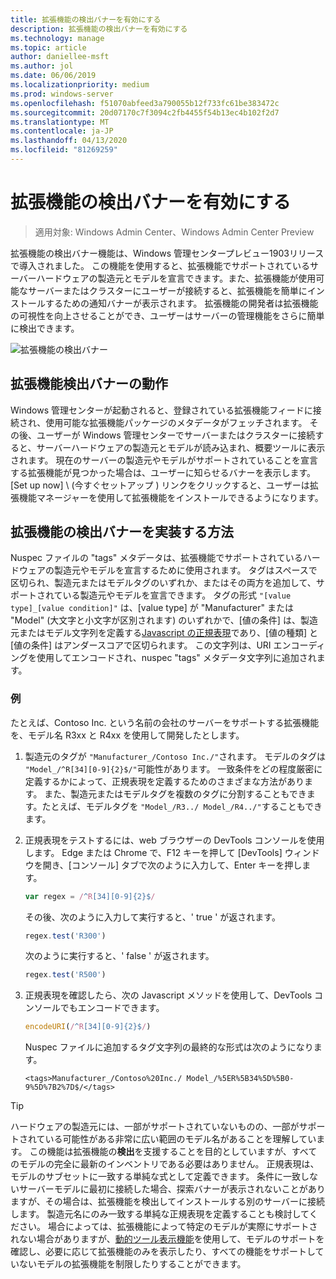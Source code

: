 ```yaml
---
title: 拡張機能の検出バナーを有効にする
description: 拡張機能の検出バナーを有効にする
ms.technology: manage
ms.topic: article
author: daniellee-msft
ms.author: jol
ms.date: 06/06/2019
ms.localizationpriority: medium
ms.prod: windows-server
ms.openlocfilehash: f51070abfeed3a790055b12f733fc61be383472c
ms.sourcegitcommit: 20d07170c7f3094c2fb4455f54b13ec4b102f2d7
ms.translationtype: MT
ms.contentlocale: ja-JP
ms.lasthandoff: 04/13/2020
ms.locfileid: "81269259"
---
```

# <a name="enabling-the-extension-discovery-banner"></a>拡張機能の検出バナーを有効にする

>適用対象: Windows Admin Center、Windows Admin Center Preview

拡張機能の検出バナー機能は、Windows 管理センタープレビュー1903リリースで導入されました。 この機能を使用すると、拡張機能でサポートされているサーバーハードウェアの製造元とモデルを宣言できます。また、拡張機能が使用可能なサーバーまたはクラスターにユーザーが接続すると、拡張機能を簡単にインストールするための通知バナーが表示されます。 拡張機能の開発者は拡張機能の可視性を向上させることができ、ユーザーはサーバーの管理機能をさらに簡単に検出できます。

![拡張機能の検出バナー](../../media/extend-guides-extension-discovery-banner/extension-discovery-banner.png)

## <a name="how-the-extension-discovery-banner-works"></a>拡張機能検出バナーの動作

Windows 管理センターが起動されると、登録されている拡張機能フィードに接続され、使用可能な拡張機能パッケージのメタデータがフェッチされます。 その後、ユーザーが Windows 管理センターでサーバーまたはクラスターに接続すると、サーバーハードウェアの製造元とモデルが読み込まれ、概要ツールに表示されます。 現在のサーバーの製造元やモデルがサポートされていることを宣言する拡張機能が見つかった場合は、ユーザーに知らせるバナーを表示します。 [Set up now] \ (今すぐセットアップ \) リンクをクリックすると、ユーザーは拡張機能マネージャーを使用して拡張機能をインストールできるようになります。

## <a name="how-to-implement-the-extension-discovery-banner"></a>拡張機能の検出バナーを実装する方法

Nuspec ファイルの "tags" メタデータは、拡張機能でサポートされているハードウェアの製造元やモデルを宣言するために使用されます。 タグはスペースで区切られ、製造元またはモデルタグのいずれか、またはその両方を追加して、サポートされている製造元やモデルを宣言できます。 タグの形式 ``"[value type]_[value condition]"`` は、[value type] が "Manufacturer" または "Model" (大文字と小文字が区別されます) のいずれかで、[値の条件] は、製造元またはモデル文字列を定義する[Javascript の正規表現](https://developer.mozilla.org/docs/Web/JavaScript/Guide/Regular_Expressions)であり、[値の種類] と [値の条件] はアンダースコアで区切られます。 この文字列は、URI エンコーディングを使用してエンコードされ、nuspec "tags" メタデータ文字列に追加されます。

### <a name="example"></a>例

たとえば、Contoso Inc. という名前の会社のサーバーをサポートする拡張機能を、モデル名 R3xx と R4xx を使用して開発したとします。

1. 製造元のタグが ``"Manufacturer_/Contoso Inc./"``されます。 モデルのタグは ``"Model_/^R[34][0-9]{2}$/"``可能性があります。 一致条件をどの程度厳密に定義するかによって、正規表現を定義するためのさまざまな方法があります。 また、製造元またはモデルタグを複数のタグに分割することもできます。たとえば、モデルタグを ``"Model_/R3../ Model_/R4../"``することもできます。
2. 正規表現をテストするには、web ブラウザーの DevTools コンソールを使用します。 Edge または Chrome で、F12 キーを押して [DevTools] ウィンドウを開き、[コンソール] タブで次のように入力して、Enter キーを押します。

   ```javascript
   var regex = /^R[34][0-9]{2}$/
   ```

   その後、次のように入力して実行すると、' true ' が返されます。

   ```javascript
   regex.test('R300')
   ```

   次のように実行すると、' false ' が返されます。

   ```javascript
   regex.test('R500')
   ```

3. 正規表現を確認したら、次の Javascript メソッドを使用して、DevTools コンソールでもエンコードできます。

   ```javascript
   encodeURI(/^R[34][0-9]{2}$/)
   ```

   Nuspec ファイルに追加するタグ文字列の最終的な形式は次のようになります。

   ```
   <tags>Manufacturer_/Contoso%20Inc./ Model_/%5ER%5B34%5D%5B0-9%5D%7B2%7D$/</tags>
   ```

> [!Tip]
> ハードウェアの製造元には、一部がサポートされていないものの、一部がサポートされている可能性がある非常に広い範囲のモデル名があることを理解しています。 この機能は拡張機能の**検出**を支援することを目的としていますが、すべてのモデルの完全に最新のインベントリである必要はありません。 正規表現は、モデルのサブセットに一致する単純な式として定義できます。 条件に一致しないサーバーモデルに最初に接続した場合、探索バナーが表示されないことがありますが、その場合は、拡張機能を検出してインストールする別のサーバーに接続します。 製造元名にのみ一致する単純な正規表現を定義することも検討してください。 場合によっては、拡張機能によって特定のモデルが実際にサポートされない場合がありますが、[動的ツール表示機能](./dynamic-tool-display.md)を使用して、モデルのサポートを確認し、必要に応じて拡張機能のみを表示したり、すべての機能をサポートしていないモデルの拡張機能を制限したりすることができます。